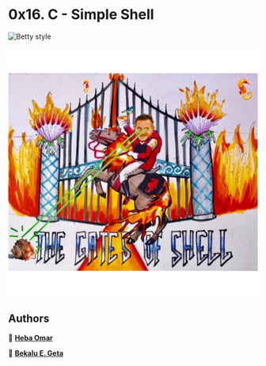# 0x16. C - Simple Shell

![Betty style](https://img.shields.io/badge/betty-style%20guide-purple?style=round-square)

![shell](/shell.jpeg)

## Authors ##

👤 **[Heba Omar](https://github.com/hebaomar94)**

👤 **[Bekalu E. Geta](https://github.com/bekalue)**
